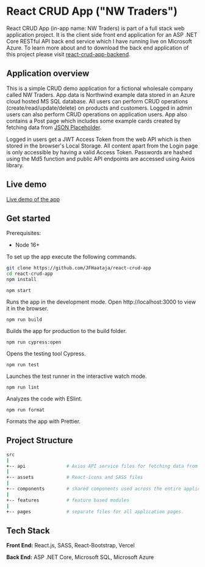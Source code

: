 # React CRUD App ("NW Traders")

React CRUD App (in-app name: NW Traders) is part of a full stack web application project. It is the client side front end application for an ASP .NET Core RESTful API back end service which I have running live on Microsoft Azure. To learn more about and to download the back end application of this project please visit [react-crud-app-backend](https://linkhere.com/).

## Application overview

This is a simple CRUD demo application for a fictional wholesale company called NW Traders. App data is Northwind example data stored in an Azure cloud hosted MS SQL database. All users can perform CRUD operations (create/read/update/delete) on products and customers. Logged in admin users can also perform CRUD operations on application users. App also contains a Post page which includes some example cards created by fetching data from [JSON Placeholder](https://jsonplaceholder.typicode.com/).

Logged in users get a JWT Access Token from the web API which is then stored in the browser's Local Storage. All content apart from the Login page is only accessible by having a valid Access Token. Passwords are hashed using the Md5 function and public API endpoints are accessed using Axios library.

## Live demo

[Live demo of the app](https://putlinkhere.com/)

## Get started

Prerequisites:

-   Node 16+

To set up the app execute the following commands.

```bash
git clone https://github.com/JFHaataja/react-crud-app
cd react-crud-app
npm install
```

`npm start`

Runs the app in the development mode.
Open http://localhost:3000 to view it in the browser.

`npm run build`

Builds the app for production to the build folder.

`npm run cypress:open`

Opens the testing tool Cypress.

`npm run test`

Launches the test runner in the interactive watch mode.

`npm run lint`

Analyzes the code with ESlint.

`npm run format`

Formats the app with Prettier.

## Project Structure

```bash
src
|
+-- api               # Axios API service files for fetching data from the REST API
|
+-- assets            # React-icons and SASS files
|
+-- components        # shared components used across the entire application
|
+-- features          # feature based modules
|
+-- pages             # separate files for all application pages.
```

## Tech Stack

**Front End:** React.js, SASS, React-Bootstrap, Vercel

**Back End:** ASP .NET Core, Microsoft SQL, Microsoft Azure

